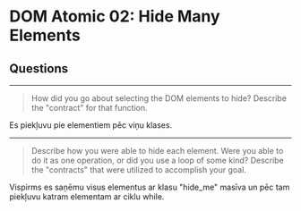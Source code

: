 # DOM Atomic 02: Hide Many Elements

## Questions

---

> How did you go about selecting the DOM elements to hide? Describe the "contract" for that function.

Es piekļuvu pie elementiem pēc viņu klases.

---

> Describe how you were able to hide each element. Were you able to do it as one operation, or did you use a loop of some kind? Describe the "contracts" that were utilized to accomplish your goal.

Vispirms es saņēmu visus elementus ar klasu "hide_me" masīva un pēc tam piekļuvu katram elementam ar ciklu while.